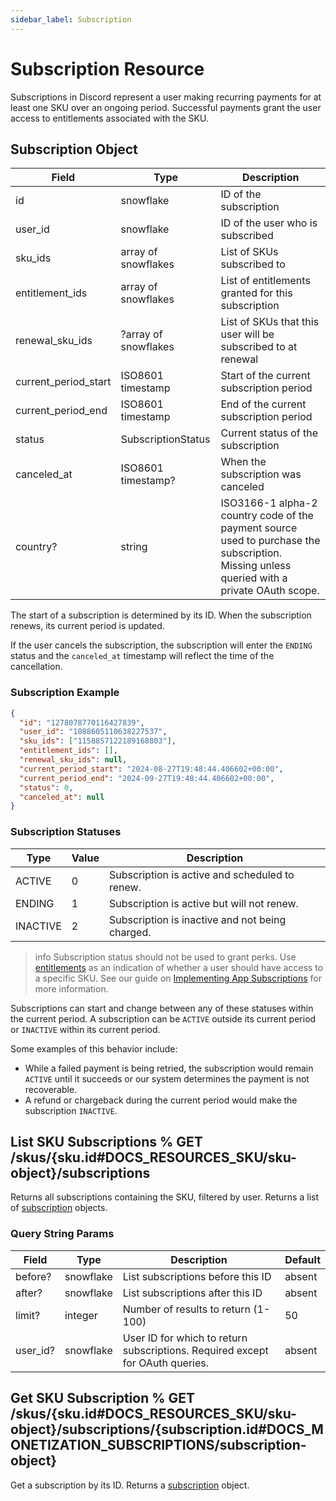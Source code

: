 ```yaml
---
sidebar_label: Subscription
---
```


# Subscription Resource

Subscriptions in Discord represent a user making recurring payments for at least one SKU over an ongoing period. Successful payments grant the user access to entitlements associated with the SKU.

## Subscription Object

| Field                | Type                 | Description                                                                                                                                |
|----------------------|----------------------|--------------------------------------------------------------------------------------------------------------------------------------------|
| id                   | snowflake            | ID of the subscription                                                                                                                     |
| user_id              | snowflake            | ID of the user who is subscribed                                                                                                           |
| sku_ids              | array of snowflakes  | List of SKUs subscribed to                                                                                                                 |
| entitlement_ids      | array of snowflakes  | List of entitlements granted for this subscription                                                                                         |
| renewal_sku_ids      | ?array of snowflakes | List of SKUs that this user will be subscribed to at renewal                                                                               |
| current_period_start | ISO8601 timestamp    | Start of the current subscription period                                                                                                   |
| current_period_end   | ISO8601 timestamp    | End of the current subscription period                                                                                                     |
| status               | SubscriptionStatus   | Current status of the subscription                                                                                                         |
| canceled_at          | ISO8601 timestamp?   | When the subscription was canceled                                                                                                         |
| country?             | string               | ISO3166-1 alpha-2 country code of the payment source used to purchase the subscription. Missing unless queried with a private OAuth scope. |

The start of a subscription is determined by its ID. When the subscription renews, its current period is updated.

If the user cancels the subscription, the subscription will enter the `ENDING` status and the `canceled_at` timestamp will reflect the time of the cancellation.

### Subscription Example

```json
{
  "id": "1278078770116427839", 
  "user_id": "1088605110638227537", 
  "sku_ids": ["1158857122189168803"], 
  "entitlement_ids": [], 
  "renewal_sku_ids": null,
  "current_period_start": "2024-08-27T19:48:44.406602+00:00", 
  "current_period_end": "2024-09-27T19:48:44.406602+00:00", 
  "status": 0, 
  "canceled_at": null
}
```

### Subscription Statuses

| Type     | Value | Description                                     |
|----------|-------|-------------------------------------------------|
| ACTIVE   | 0     | Subscription is active and scheduled to renew.  |
| ENDING   | 1     | Subscription is active but will not renew.      |
| INACTIVE | 2     | Subscription is inactive and not being charged. |

> info
> Subscription status should not be used to grant perks. Use [entitlements](#DOCS_RESOURCES_ENTITLEMENT/entitlement-object) as an indication of whether a user should have access to a specific SKU. See our guide on [Implementing App Subscriptions](#DOCS_MONETIZATION_IMPLEMENTING_APP_SUBSCRIPTIONS) for more information.

Subscriptions can start and change between any of these statuses within the current period. A subscription can be `ACTIVE` outside its current period or `INACTIVE` within its current period. 

Some examples of this behavior include:
- While a failed payment is being retried, the subscription would remain `ACTIVE` until it succeeds or our system determines the payment is not recoverable.
- A refund or chargeback during the current period would make the subscription `INACTIVE`.

## List SKU Subscriptions % GET /skus/{sku.id#DOCS_RESOURCES_SKU/sku-object}/subscriptions

Returns all subscriptions containing the SKU, filtered by user. Returns a list of [subscription](#DOCS_RESOURCES_SUBSCRIPTION/subscription-object) objects.

### Query String Params

| Field    | Type      | Description                                                                   | Default |
|----------|-----------|-------------------------------------------------------------------------------|---------|
| before?  | snowflake | List subscriptions before this ID                                             | absent  |
| after?   | snowflake | List subscriptions after this ID                                              | absent  |
| limit?   | integer   | Number of results to return (1-100)                                           | 50      |
| user_id? | snowflake | User ID for which to return subscriptions. Required except for OAuth queries. | absent  |

## Get SKU Subscription % GET /skus/{sku.id#DOCS_RESOURCES_SKU/sku-object}/subscriptions/{subscription.id#DOCS_MONETIZATION_SUBSCRIPTIONS/subscription-object}

Get a subscription by its ID. Returns a [subscription](#DOCS_RESOURCES_SUBSCRIPTION/subscription-object) object.
